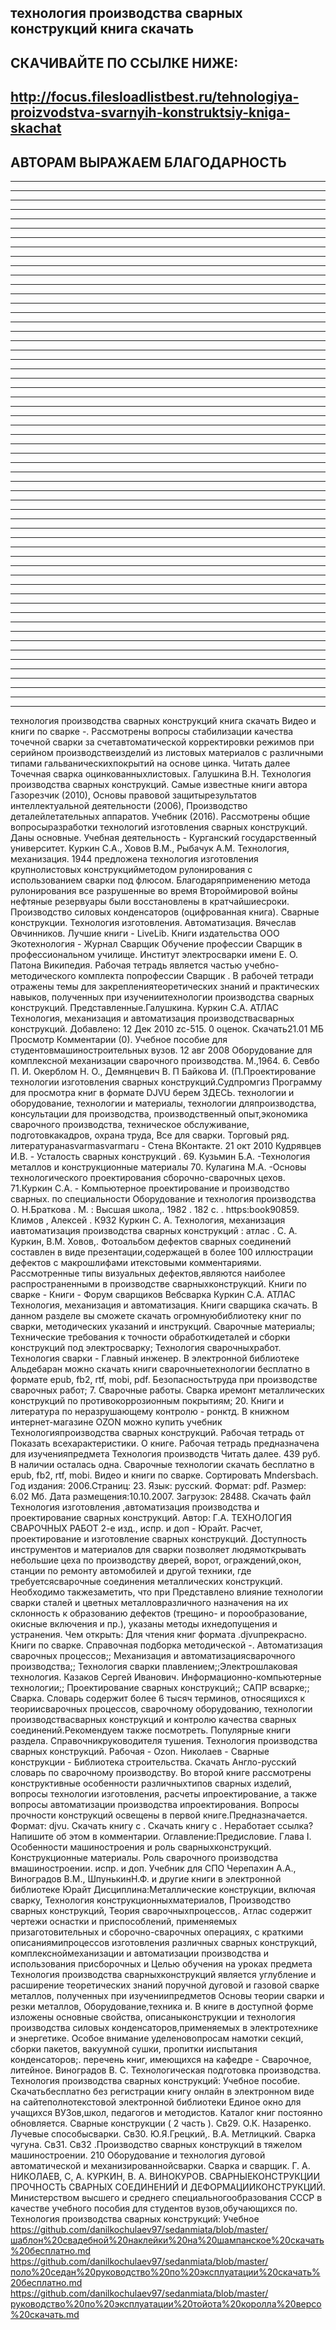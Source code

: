 технология производства сварных конструкций книга скачать
--------------------------------------------------
СКАЧИВАЙТЕ ПО ССЫЛКЕ НИЖЕ:
--------------------------------------------------
http://focus.filesloadlistbest.ru/tehnologiya-proizvodstva-svarnyih-konstruktsiy-kniga-skachat
--------------------------------------------------
АВТОРАМ ВЫРАЖАЕМ БЛАГОДАРНОСТЬ
--------------------------------------------------
--------------------------------------------------
--------------------------------------------------
--------------------------------------------------
--------------------------------------------------
--------------------------------------------------
--------------------------------------------------
--------------------------------------------------
--------------------------------------------------
--------------------------------------------------
--------------------------------------------------
--------------------------------------------------
--------------------------------------------------
--------------------------------------------------
--------------------------------------------------
--------------------------------------------------
--------------------------------------------------
--------------------------------------------------
--------------------------------------------------
--------------------------------------------------
--------------------------------------------------
--------------------------------------------------
--------------------------------------------------
--------------------------------------------------
--------------------------------------------------
--------------------------------------------------
--------------------------------------------------
--------------------------------------------------
--------------------------------------------------
--------------------------------------------------
--------------------------------------------------
--------------------------------------------------
--------------------------------------------------
--------------------------------------------------
--------------------------------------------------
--------------------------------------------------
--------------------------------------------------
--------------------------------------------------
--------------------------------------------------
--------------------------------------------------
--------------------------------------------------
--------------------------------------------------
--------------------------------------------------
--------------------------------------------------
--------------------------------------------------
--------------------------------------------------
--------------------------------------------------
--------------------------------------------------
--------------------------------------------------
--------------------------------------------------
--------------------------------------------------
--------------------------------------------------
--------------------------------------------------
--------------------------------------------------
--------------------------------------------------
--------------------------------------------------
--------------------------------------------------
--------------------------------------------------
технология производства сварных конструкций книга скачать Видео и книги по сварке -. Рассмотрены вопросы стабилизации качества точечной сварки за счетавтоматической корректировки режимов при серийном производствеизделий из листовых материалов с различными типами гальваническихпокрытий на основе цинка. Читать далее Точечная сварка оцинкованныхлистовых. Галушкина B.H. Технология производства сварных конструкций. Самые известные книги автора Газорезчик (2010), Основы правовой защитырезультатов интеллектуальной деятельности (2006), Производство деталейлетательных аппаратов. Учебник (2016).  Рассмотрены общие вопросыразработки технологий изготовления сварных конструкций. Даны основные. Учебная деятельность - Курганский государственный университет. Куркин С.А., Ховов В.М., Рыбачук А.М. Технология, механизация. 1944  предложена технология изготовления крупнолистовых конструкцийметодом рулонирования с использованием сварки под флюсом. Благодаряприменению метода рулонирования все разрушенные во время Второймировой войны нефтяные резервуары были восстановлены в кратчайшиесроки. Производство силовых конденсаторов (оцифрованная книга). Сварные конструкции. Технология изготовления. Автоматизация. Вячеслав Овчинников. Лучшие книги - LiveLib. Книги издательства ООО Экотехнология - Журнал Сварщик
Обучение профессии Сварщик в профессиональном училище. Институт электросварки имени Е. О. Патона  Википедия. Рабочая тетрадь является частью учебно-методического комплекта попрофессии Сварщик . В рабочей тетради отражены темы для закреплениятеоретических знаний и практических навыков, полученных при изучениитехнологии производства сварных конструкций. Представленные.Галушкина. Куркин С.А. АТЛАС Технология, механизация и автоматизация производствасварных конструкций. Добавлено: 12 Дек 2010 zc-515. 0 оценок. Скачать21.01 МБ  Просмотр  Комментарии (0). Учебное пособие для студентовмашиностроительных вузов. 12 авг 2008  Оборудование для комплексной механизации сварочного производства. М.,1964. 6. Севбо П. И.  Окерблом Н. О., Демянцевич В. П Байкова И. (П.Проектирование технологии изготовления сварных конструкций.Судпромгиз  Программу для просмотра книг в формате DJVU берем ЗДЕСЬ. технологии и оборудование, технологии и материалы, технологии дляпроизводства, консультации для производства, производственный опыт,экономика сварочного производства, техническое обслуживание, подготовкакадров, охрана труда, Все для сварки. Торговый ряд. литературанаsvarmasvarmaru - Стена  ВКонтакте. 21 окт 2010  Кудрявцев И.В. - Усталость сварных конструкций . 69. Кузьмин Б.А. -Технология металлов и конструкционные материалы 70. Кулагина М.А. -Основы технологического проектирования сборочно-сварочных цехов. 71.Куркин С.А. - Компьютерное проектирование и производство сварных. по специальности Оборудование и технология производства  О. Н.Браткова . М. : Высшая школа,. 1982 . 182 с. . https:book90859. Климов , Алексей . К932 Куркин С. А. Технология, механизация иавтоматизация производства сварных конструкций : атлас . С. А. Куркин, В.М. Ховов,. Фотоальбом дефектов сварных соединений составлен в виде презентации,содержащей в более 100 иллюстрации дефектов с макрошлифами итекстовыми комментариями. Рассмотренные типы визуальных дефектов,являются наиболее распространенными в производстве сварныхконструкций. Книги по сварке - Книги - Форум сварщиков Вебсварка
Куркин С.А. АТЛАС Технология, механизация и автоматизация. Книги сварщика скачать. В данном разделе вы сможете скачать огромнуюбиблиотеку книг по сварки, методических указаний и инструкций. Сварочные материалы; Технические требования к точности обработкидеталей и сборки конструкций под электросварку; Технология сварочныхработ. Технология сварки - Главный инженер. В электронной библиотеке Альдебаран можно скачать книги сварочныетехнологии бесплатно в формате epub, fb2, rtf, mobi, pdf.  Безопасностьтруда при производстве сварочных работ; 7. Сварочные работы.  Сварка иремонт металлических конструкций по противокоррозионным покрытиям; 20. Книги и литература по неразрушающему контролю - ронктд. В книжном интернет-магазине OZON можно купить учебник Технологияпроизводства сварных конструкций. Рабочая тетрадь от  Показать всехарактеристики. О книге. Рабочая тетрадь предназначена для изученияпредмета Технология производств Читать далее. 439 руб. В наличии осталась одна. Сварочные технологии  скачать бесплатно в epub, fb2, rtf, mobi. Видео и книги по сварке. Сортировать  Mndersbach. Год издания: 2006.Страниц: 23. Язык: русский. Формат: pdf. Размер: 6.02 Мб. Дата размещения:10.10.2007. Загрузок: 28488. Скачать файл  Технология изготовления ,автоматизация производства и проектирование сварных конструкций. Автор: Г.А. ТЕХНОЛОГИЯ СВАРОЧНЫХ РАБОТ 2-е изд., испр. и доп  - Юрайт. Расчет, проектирование и изготовление сварных конструкций. Доступность инструментов и материалов для сварки позволяет людямоткрывать небольшие цеха по производству дверей, ворот, ограждений,окон, станции по ремонту автомобилей и другой техники, где требуетсясварочные соединения металлических конструкций. Необходимо такжезаметить, что при
Представлено влияние технологии сварки сталей и цветных металловразличного назначения на их склонность к образованию дефектов (трещино- и порообразование, окисные включения и пр.), указаны методы ихнедопущения и устранения.  Чем открыть: Для чтения книг формата .djvuпрекрасно. Книги по сварке. Справочная подборка методической  -. Автоматизация сварочных процессов;; Механизация и автоматизациясварочного производства;; Технология сварки плавлением;;Электрошлаковая технология. Казаков Сергей Иванович. Информационно-компьютерные технологии;; Проектирование сварных конструкций;; САПР всварке;; Сварка. Словарь содержит более 6 тысяч терминов, относящихся к теориисварочных процессов, сварочному оборудованию, технологии производствасварных конструкций и контролю качества сварных соединений.Рекомендуем также посмотреть. Популярные книги раздела. Справочникруководителя тушения. Технология производства сварных конструкций. Рабочая  - Ozon. Николаев - Сварные конструкции - Библиотека строительства. Скачать Англо-русский словарь по сварочному производству. Во второй книге рассмотрены конструктивные особенности различныхтипов сварных изделий, вопросы технологии изготовления, расчеты ипроектирование, а также вопросы автоматизации производства ипроектирования. Вопросы прочности конструкций освещены в первой книге.Предназначается. Формат: djvu. Скачать книгу с . Скачать книгу с . Неработает ссылка? Напишите об этом в комментарии. Оглавление:Предисловие. Глава I. Особенности машиностроения и роль сварныхконструкций. Конструкционные материалы. Роль сварочного производства вмашиностроении. испр. и доп. Учебник для СПО Черепахин А.А., Виноградов В.М., ШпунькинН.Ф. и другие книги в электронной библиотеке Юрайт  Дисциплина:Металлические конструкции, включая сварку, Технология конструкционныхматериалов, Производство сварных конструкций, Теория сварочныхпроцессов,. Атлас содержит чертежи оснастки и приспособлений, применяемых призаготовительных и сборочно-сварочных операциях, с краткими описаниямипроцессов изготовления различных сварных конструкций, комплексноймеханизации и автоматизации производства и использования присборочных и
Целью обучения на уроках предмета Технология производства сварныхконструкций является углубление и расширение теоретических знаний поручной дуговой и газовой сварке металлов, полученных при изучениипредметов Основы теории сварки и резки металлов, Оборудование,техника и. В книге в доступной форме изложены основные свойства, описаныконструкции и технология производства силовых конденсаторов,применяемых в электротехнике и энергетике. Особое внимание уделеновопросам намотки секций, сборки пакетов, вакуумной сушки, пропитки ииспытания конденсаторов;. перечень книг, имеющихся на кафедре - Сварочное, литейное. Виноградов В. С. Технологическая подготовка производства. Технология производства сварных конструкций: Учебное пособие. Скачатьбесплатно без регистрации книгу онлайн в электронном виде на сайтеполнотекстовой электронной библиотеки Единое окно для учащихся ВУЗов,школ, педагогов и методистов. Каталог книг постоянно обновляется. Сварные конструкции ( 2 часть ). Св29. О.К. Назаренко. Лучевые способысварки. Св30. Ю.Я.Грецкий,. В.А. Метлицкий. Сварка чугуна. Св31. Св32 .Производство сварных конструкций в тяжелом машиностроении. 210 Оборудование и технология дуговой автоматической и механизированнойсварки. Сварка и сварщик. Г. А. НИКОЛАЕВ, С, А. КУРКИН, В. А. ВИНОКУРОВ. СВАРНЫЕКОНСТРУКЦИИ ПРОЧНОСТЬ СВАРНЫХ СОЕДИНЕНИЙ И ДЕФОРМАЦИИКОНСТРУКЦИЙ. Министерством высшего и среднего специальногообразования СССР в качестве учебного пособия для студентов вузов,обучающихся по. Технология производства сварных конструкций: Учебное
https://github.com/danilkochulaev97/sedanmiata/blob/master/шаблон%20свадебной%20наклейки%20на%20шампанское%20скачать%20бесплатно.md
https://github.com/danilkochulaev97/sedanmiata/blob/master/поло%20седан%20руководство%20по%20эксплуатации%20скачать%20бесплатно.md
https://github.com/danilkochulaev97/sedanmiata/blob/master/руководство%20по%20эксплуатации%20тойота%20королла%20версо%20скачать.md
